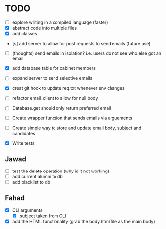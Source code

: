 # TODO
- [ ] explore writing in a compiled language (faster)
- [x] abstract code into multiple files
- [x] add classes
- [s] add server to allow for post requests to send emails (future use)
- [ ] (thoughts) send emails in isolation? i.e. users do not see who else got an email
- [x] add database table for cabinet members 
- [ ] expand server to send selective emails
- [x] creat git hook to update req.txt whenever env changes
- [ ] refactor email_client to allow for null body 
- [ ] Database.get should only return preferred email
- [ ] Create wrapper function that sends emails via arguements
- [ ] Create simple way to store and update email body, subject and candidates 
- [x] Write tests


## Jawad
- [ ] test the delete operation (why is it not working)
- [ ] add current alumni to db
- [ ] add blacklist to db 

## Fahad
- [x] CLI arguments
    - [x] subject taken from CLI 
- [x] add the HTML functionality (grab the body.html file as the main body)